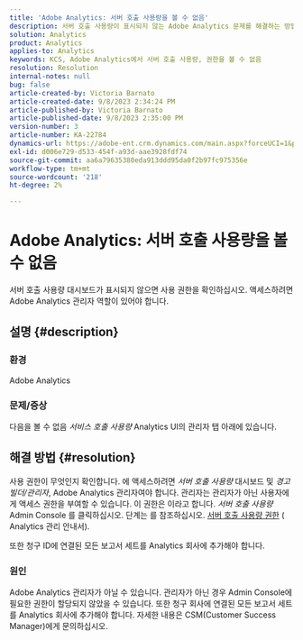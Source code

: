 ```yaml
---
title: 'Adobe Analytics: 서버 호출 사용량을 볼 수 없음'
description: 서버 호출 사용량이 표시되지 않는 Adobe Analytics 문제를 해결하는 방법에 대해 알아봅니다. 사용 권한을 확인합니다.
solution: Analytics
product: Analytics
applies-to: Analytics
keywords: KCS, Adobe Analytics에서 서버 호출 사용량, 권한을 볼 수 없음
resolution: Resolution
internal-notes: null
bug: false
article-created-by: Victoria Barnato
article-created-date: 9/8/2023 2:34:24 PM
article-published-by: Victoria Barnato
article-published-date: 9/8/2023 2:35:00 PM
version-number: 3
article-number: KA-22784
dynamics-url: https://adobe-ent.crm.dynamics.com/main.aspx?forceUCI=1&pagetype=entityrecord&etn=knowledgearticle&id=4532a7c9-544e-ee11-be6e-6045bd006c82
exl-id: d006e729-d533-454f-a93d-aae3928fdf74
source-git-commit: aa6a79635380eda913ddd95da0f2b97fc975356e
workflow-type: tm+mt
source-wordcount: '218'
ht-degree: 2%

---
```


# Adobe Analytics: 서버 호출 사용량을 볼 수 없음


서버 호출 사용량 대시보드가 표시되지 않으면 사용 권한을 확인하십시오. 액세스하려면 Adobe Analytics 관리자 역할이 있어야 합니다.

## 설명 {#description}


### 환경

Adobe Analytics

### 문제/증상

다음을 볼 수 없음 *서비스 호출 사용량* Analytics UI의 관리자 탭 아래에 있습니다.


## 해결 방법 {#resolution}


사용 권한이 무엇인지 확인합니다. 에 액세스하려면 *서버 호출 사용량* 대시보드 및 *경고 빌더/관리자*, Adobe Analytics 관리자여야 합니다. 관리자는 관리자가 아닌 사용자에게 액세스 권한을 부여할 수 있습니다. 이 권한은 이라고 합니다. *서버 호출 사용량* Admin Console 를 클릭하십시오. 단계는 를 참조하십시오. [서버 호출 사용량 권한](https://experienceleague.adobe.com/docs/analytics/admin/admin-tools/server-call-usage/overage-overview.html?lang=en#section_FCC58EB635954A32990D4E67B52B4369) ( Analytics 관리 안내서).

또한 청구 ID에 연결된 모든 보고서 세트를 Analytics 회사에 추가해야 합니다.

### 원인

Adobe Analytics 관리자가 아닐 수 있습니다. 관리자가 아닌 경우 Admin Console에 필요한 권한이 할당되지 않았을 수 있습니다. 또한 청구 회사에 연결된 모든 보고서 세트를 Analytics 회사에 추가해야 합니다. 자세한 내용은 CSM(Customer Success Manager)에게 문의하십시오.
